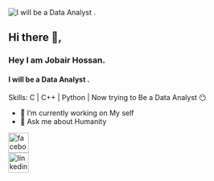 ![I will be a Data Analyst .]( https://media.licdn.com/dms/image/v2/D5616AQEXRr_pylHRsQ/profile-displaybackgroundimage-shrink_350_1400/profile-displaybackgroundimage-shrink_350_1400/0/1727546123340?e=1732752000&v=beta&t=W5NCdf3a7eg2FPi_HGMmkwNxxCVetbL5V7wIgodH-DE)

## Hi there 👋,
### Hey I am Jobair Hossan.
#### I will be a Data Analyst .

Skills: C | C++ | Python  | Now trying  to Be a  Data  Analyst 😶

- 🔭 I’m currently working on My self 
- 💬 Ask me about Humanity  


 
[<img src='[https://img.icons8.com/?size=96&id=ddJXF_L1PvL_&format=png]' alt='facebook' height='40'>](https://www.facebook.com/mdjobair.hossan.58)  
 [<img src='https://cdn.jsdelivr.net/npm/simple-icons@3.0.1/icons/linkedin.svg' alt='linkedin' height='40'>](https://www.linkedin.com/in/jobayer-hossan/)  








